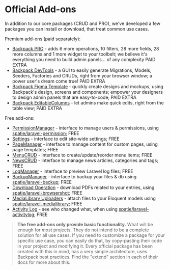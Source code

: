 # Official Add-ons

In addition to our core packages (CRUD and PRO), we've developed a few packages you can install or download, that treat common use cases.

Premium add-ons (paid separately):
- [Backpack PRO](https://backpackforlaravel.com/products/pro-for-unlimited-projects) - adds 6 more operations, 10 filters, 28 more fields, 28 more columns and 1 more widget to your toolbelt; we believe it's everything you need to build admin panels... of any complexity <span class="badge badge-pill badge-warning">PAID EXTRA</span>
- [Backpack DevTools](https://backpackforlaravel.com/products/devtools) - a GUI to easily generate Migrations, Models, Seeders, Factories and CRUDs, right from your browser window; a power user's dream come true! <span class="badge badge-pill badge-warning">PAID EXTRA</span>
- [Backpack Figma Template](https://backpackforlaravel.com/products/figma-template) - quickly create designs and mockups, using Backpack's design, screens and components; empower your designers to design admin panels that are easy-to-code; <span class="badge badge-pill badge-warning">PAID EXTRA</span>
- [Backpack EditableColumns](https://backpackforlaravel.com/products/editable-columns) - let admins make quick edits, right from the table view; <span class="badge badge-pill badge-warning">PAID EXTRA</span>


Free add-ons:
  - [PermissionManager](https://github.com/Laravel-Backpack/PermissionManager) - interface to manage users & permissions, using [spatie/laravel-permission](https://github.com/spatie/laravel-permission); <span class="badge badge-pill badge-success">FREE</span>
  - [Settings](https://github.com/Laravel-Backpack/Settings) - interface to edit site-wide settings; <span class="badge badge-pill badge-success">FREE</span>
  - [PageManager](https://github.com/Laravel-Backpack/PageManager) - interface to manage content for custom pages, using page templates; <span class="badge badge-pill badge-success">FREE</span>
  - [MenuCRUD](https://github.com/Laravel-Backpack/MenuCRUD) - interface to create/update/reorder menu items;  <span class="badge badge-pill badge-success">FREE</span>
  - [NewsCRUD](https://github.com/Laravel-Backpack/NewsCRUD) - interface to manage news articles, categories and tags; <span class="badge badge-pill badge-success">FREE</span>
  - [LogManager](https://github.com/Laravel-Backpack/LogManager) - interface to preview Laravel log files; <span class="badge badge-pill badge-success">FREE</span>
  - [BackupManager](https://github.com/Laravel-Backpack/BackupManager) - interface to backup your files & db using [spatie/laravel-backup](https://github.com/spatie/laravel-backup); <span class="badge badge-pill badge-success">FREE</span>
  - [Download Operation](https://github.com/Laravel-Backpack/download-operation) - download PDFs related to your entries, using [spatie/laravel-browsershot](https://github.com/spatie/laravel-browsershot); <span class="badge badge-pill badge-success">FREE</span>
  - [MediaLibrary Uploaders](https://github.com/Laravel-Backpack/medialibrary-uploaders) - attach files to your Eloquent models using [spatie/laravel-medialibrary](https://github.com/spatie/laravel-medialibrary); <span class="badge badge-pill badge-success">FREE</span>
  - [Activity Log](https://github.com/Laravel-Backpack/activity-log) - see who changed what, when using [spatie/laravel-activitylog](https://github.com/spatie/laravel-activitylog); <span class="badge badge-pill badge-success">FREE</span>


>**The free add-ons only provide basic functionality.** What will be enough for _most_ projects. They do not intend to be a complete solution for all use cases. If you need to customize a package for your specific use case, you can easily do that, by copy-pasting their code in your project and modifying it. Every official package has been created with this in mind, has a very simple architecture, uses Backpack best practices. Find the "extend" section in each of their docs for more about this.
